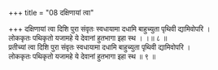+++
title = "08 दक्षिणायां त्वा"

+++
दक्षिणायां त्वा दिशि पुरा संवृतः स्वधायामा दधामि बाहुच्युता पृथिवी द्यामिवोपरि ।  
लोककृतः पथिकृतो यजामहे ये देवानां हुतभागा इहा स्थ । ।॥ ८ ॥  
प्रतीच्यां त्वा दिशि पुरा संवृतः स्वधायामा दधामि बाहुच्युता पृथिवी द्यामिवोपरि ।  
लोककृतः पथिकृतो यजामहे ये देवानां हुतभागा इहा स्थ ॥ ९ ॥